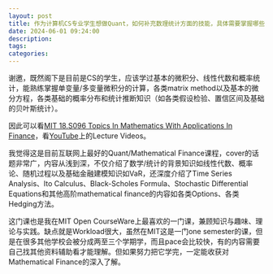 ```yaml
---
layout: post
title: 作为计算机CS专业学生想做Quant，如何补充数理统计方面的技能，具体需要掌握哪些方面的知识？
date: 2024-06-01 09:24:00
description:
tags: 
categories:
---
```


谢邀，既然阁下是目前是CS的学生，应该学过基本的微积分、线性代数和概率统计，能熟练掌握单变量/多变量微积分的计算，各类matrix method以及基本的微分方程，各类基础的概率分布和统计推断知识（如各类假设检验、置信区间及基础的贝叶斯统计）。

因此可以看[MIT 18.S096 Topics In Mathematics With Applications In Finance](https://ocw.mit.edu/courses/18-s096-topics-in-mathematics-with-applications-in-finance-fall-2013/)，看[YouTube](https://youtube.com/playlist?list=PLUl4u3cNGP63ctJIEC1UnZ0btsphnnoHR)上的Lecture Videos。

我觉得这是目前互联网上最好的Quant/Mathematical Finance课程，cover的话题非常广，内容从浅到深，不仅介绍了数学/统计的背景知识如线性代数、概率论、随机过程以及基础金融建模知识如VaR，还深度介绍了Time Series Analysis、Ito Calculus、Black-Scholes Formula、Stochastic Differential Equations和其他高阶mathematical finance的内容如各类Options、各类Hedging方法。

这门课也是我在MIT Open CourseWare上最喜欢的一门课，兼顾知识与趣味、理论与实践。缺点就是Workload很大，虽然在MIT这是一门one semester的课，但是在很多其他学校会被分成两至三个学期学，而且pace会比较快，有的内容需要自己找其他资料辅助看才能理解。但如果努力把它学完，一定能收获对Mathematical Finance的深入了解。